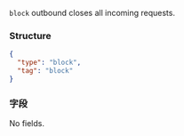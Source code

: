 `block` outbound closes all incoming requests.

### Structure

```json
{
  "type": "block",
  "tag": "block"
}
```

### 字段

No fields.